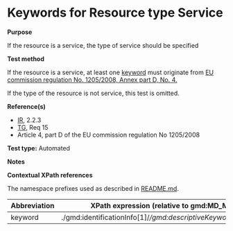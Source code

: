 
# Keywords for Resource type Service

**Purpose**	

If the resource is a service, the type of service should be specified

**Test method**	

If the resource is a service, at least one [keyword](#keyword) must originate from [EU commission regulation No. 1205/2008, Annex part D, No. 4.](http://inspire.ec.europa.eu/metadata-codelist/SpatialDataServiceCategory)

If the type of the resource is not service, this test is omitted. 

**Reference(s)**	 

* [IR](./README.md#IR), 2.2.3
* [TG](./README.md#TG), Req 15
* Article 4, part D of the EU commission regulation No 1205/2008


**Test type:** Automated

**Notes**

**Contextual XPath references**

The namespace prefixes used as described in [README.md](./README.md#namespaces).

Abbreviation                                   |  XPath expression (relative to gmd:MD_Metadata)
-----------------------------------------------| -------------------------------------------------------------------------
<a name="keyword"></a> keyword   | ./gmd:identificationInfo[1]/*/gmd:descriptiveKeywords/*/gmd:keyword

